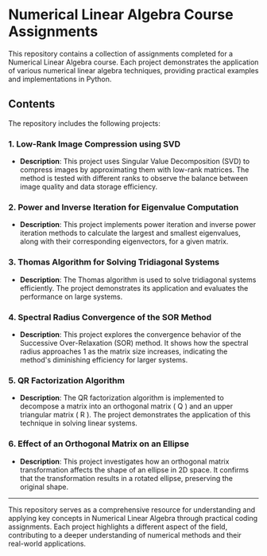 # Numerical Linear Algebra Course Assignments

This repository contains a collection of assignments completed for a Numerical Linear Algebra course. Each project demonstrates the application of various numerical linear algebra techniques, providing practical examples and implementations in Python.

## Contents

The repository includes the following projects:

### 1. **Low-Rank Image Compression using SVD**
   - **Description**: This project uses Singular Value Decomposition (SVD) to compress images by approximating them with low-rank matrices. The method is tested with different ranks to observe the balance between image quality and data storage efficiency.

### 2. **Power and Inverse Iteration for Eigenvalue Computation**
   - **Description**: This project implements power iteration and inverse power iteration methods to calculate the largest and smallest eigenvalues, along with their corresponding eigenvectors, for a given matrix.

### 3. **Thomas Algorithm for Solving Tridiagonal Systems**
   - **Description**: The Thomas algorithm is used to solve tridiagonal systems efficiently. The project demonstrates its application and evaluates the performance on large systems.

### 4. **Spectral Radius Convergence of the SOR Method**
   - **Description**: This project explores the convergence behavior of the Successive Over-Relaxation (SOR) method. It shows how the spectral radius approaches 1 as the matrix size increases, indicating the method's diminishing efficiency for larger systems.

### 5. **QR Factorization Algorithm**
   - **Description**: The QR factorization algorithm is implemented to decompose a matrix into an orthogonal matrix \( Q \) and an upper triangular matrix \( R \). The project demonstrates the application of this technique in solving linear systems.

### 6. **Effect of an Orthogonal Matrix on an Ellipse**
   - **Description**: This project investigates how an orthogonal matrix transformation affects the shape of an ellipse in 2D space. It confirms that the transformation results in a rotated ellipse, preserving the original shape.

---

This repository serves as a comprehensive resource for understanding and applying key concepts in Numerical Linear Algebra through practical coding assignments. Each project highlights a different aspect of the field, contributing to a deeper understanding of numerical methods and their real-world applications.
